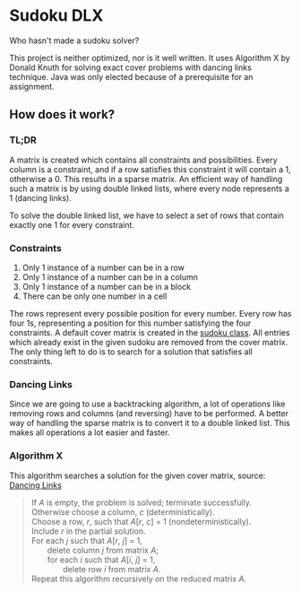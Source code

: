 # Sudoku DLX
Who hasn't made a sudoku solver?  

This project is neither optimized, nor is it well written. It uses Algorithm X by Donald Knuth for solving exact cover problems with dancing links technique. Java was only elected because of a prerequisite for an assignment.

## How does it work?
### TL;DR
A matrix is created which contains all constraints and possibilities. Every column is a constraint, and if a row satisfies this constraint it will contain a 1, otherwise a 0. This results in a sparse matrix. An efficient way of handling such a matrix is by using double linked lists, where every node represents a 1 (dancing links).  

To solve the double linked list, we have to select a set of rows that contain exactly one 1 for every constraint.

### Constraints
1. Only 1 instance of a number can be in a row
2. Only 1 instance of a number can be in a column
3. Only 1 instance of a number can be in a block
4. There can be only one number in a cell

The rows represent every possible position for every number. Every row has four 1s, representing a position for this number satisfying the four constraints. A default cover matrix is created in the [sudoku class](/src/Sudoku.java). All entries which already exist in the given sudoku are removed from the cover matrix. The only thing left to do is to search for a solution that satisfies all constraints.  

### Dancing Links
Since we are going to use a backtracking algorithm, a lot of operations like removing rows and columns (and reversing) have to be performed. A better way of handling the sparse matrix is to convert it to a double linked list. This makes all operations a lot easier and faster.

### Algorithm X
This algorithm searches a solution for the given cover matrix, source: [Dancing Links](https://arxiv.org/abs/cs/0011047)  

> If *A* is empty, the problem is solved; terminate successfully.  
> Otherwise choose a column, *c* (deterministically).  
> Choose a row, *r*, such that *A*[*r*, *c*] = 1 (nondeterministically).  
> Include *r* in the partial solution.  
> For each *j* such that *A*[*r*, *j*] = 1,  
> &emsp;&emsp;delete column *j* from matrix *A*;  
> &emsp;&emsp;for each *i* such that *A*[*i*, *j*] = 1,  
> &emsp;&emsp;&emsp;&emsp;delete row *i* from matrix *A*.  
> Repeat this algorithm recursively on the reduced matrix *A*.  
